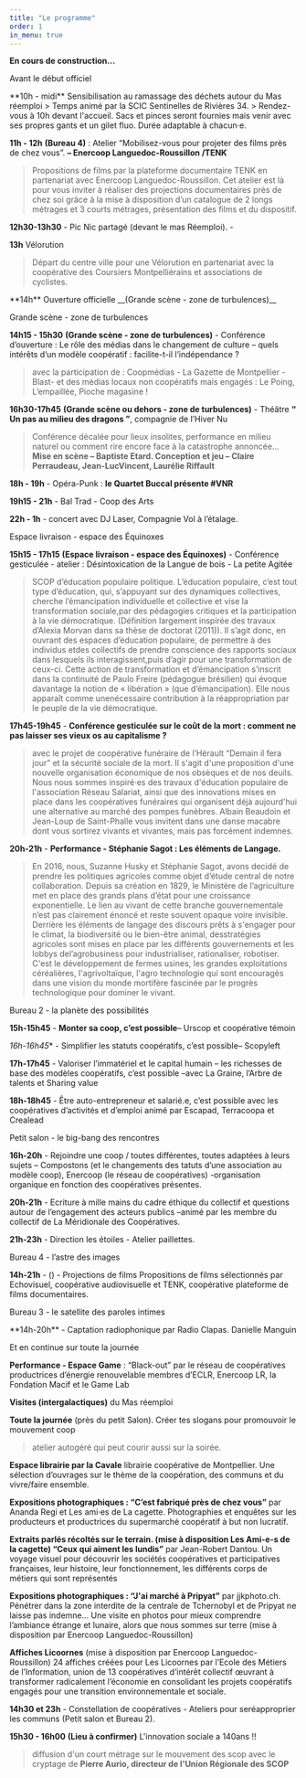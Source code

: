 ```yaml
---
title: "Le programme"
order: 1
in_menu: true
---
```

__En cours de construction...__

<p class="encart jaune">Avant le début officiel</p>
**10h - midi** Sensibilisation au ramassage des déchets autour du Mas réemploi 
> Temps animé par la SCIC Sentinelles de Rivières 34. 
> Rendez-vous à 10h devant l'accueil. Sacs et pinces seront fournies mais venir avec ses propres gants et un gilet fluo. Durée adaptable à chacun·e.

**11h - 12h** __(Bureau 4)__ : Atelier “Mobilisez-vous pour projeter des films près de chez vous”. __– Enercoop Languedoc-Roussillon /TENK__
> Propositions de films par la plateforme documentaire TENK en partenariat avec Enercoop Languedoc-Roussillon. Cet atelier est là pour vous inviter à réaliser des projections documentaires près de chez soi grâce à la mise à disposition d’un catalogue de 2 longs métrages et 3 courts métrages, présentation des films et du dispositif.

**12h30-13h30** - Pic Nic partagé (devant le mas Réemploi). - 

**13h** Vélorution
> Départ du centre ville pour une Vélorution en partenariat avec la coopérative des Coursiers Montpelliérains et associations de cyclistes.

<p class="encart rose">**14h** Ouverture officielle __(Grande scène - zone de turbulences)__ </p>

<p class="encart">Grande scène - zone de turbulences</p>

**14h15 - 15h30** __(Grande scène - zone de turbulences)__ - Conférence d’ouverture : Le rôle des médias dans le changement de culture – quels intérêts d’un modèle coopératif : facilite-t-il l’indépendance ? 
> avec la participation de : Coopmédias - La Gazette de Montpellier - Blast- et des médias locaux non coopératifs mais engagés : Le Poing, L’empaillée, Pioche magasine !

**16h30-17h45** __(Grande scène ou dehors - zone de turbulences)__ - Théâtre **“ Un pas au milieu des dragons ”**, compagnie de l’Hiver Nu
> Conférence décalée pour lieux insolites, performance en milieu naturel ou comment rire encore face à la catastrophe annoncée...  __Mise en scène – Baptiste Etard. Conception et jeu – Claire Perraudeau, Jean-LucVincent, Laurélie Riffault__

**18h - 19h** - Opéra-Punk : **le Quartet Buccal présente #VNR**

**19h15 - 21h** -  Bal Trad - Coop des Arts 

**22h - 1h** - concert avec DJ Laser, Compagnie Vol à l’étalage.

<p class="encart">Espace livraison - espace des Équinoxes</p>

**15h15 - 17h15** __(Espace livraison - espace des Équinoxes)__ - Conférence gesticulée - atelier : Désintoxication de la Langue de bois - La petite Agitée
> SCOP d’éducation populaire politique. L’éducation populaire, c’est tout type d’éducation, qui, s’appuyant sur des dynamiques collectives, cherche l’émancipation individuelle et collective et vise la transformation sociale,par des pédagogies critiques et la participation à la vie démocratique. (Définition largement inspirée des travaux d’Alexia Morvan dans sa thèse de doctorat (2011)). Il s’agit donc, en ouvrant des espaces d’éducation populaire, de permettre à des individus etdes collectifs de prendre conscience des rapports sociaux dans lesquels ils interagissent,puis d’agir pour une transformation de ceux-ci. Cette action de transformation et d’émancipation s’inscrit dans la continuité de Paulo Freire (pédagogue brésilien) qui évoque davantage la notion de « libération » (que d’émancipation). Elle nous apparaît comme unenécessaire contribution à la réappropriation par le peuple de la vie démocratique.

**17h45-19h45** - **Conférence gesticulée sur le coût de la mort : comment ne pas laisser ses vieux os au capitalisme ?**
> avec le projet de coopérative funéraire de l’Hérault “Demain il fera jour” et la sécurité sociale de la mort. Il s'agit d'une proposition d'une nouvelle organisation économique de nos obsèques et de nos deuils. Nous nous sommes inspiré·es des travaux d'éducation populaire de l'association Réseau Salariat, ainsi que des innovations mises en place dans les coopératives funéraires qui organisent déjà aujourd'hui une alternative au marché des pompes funèbres. Albain Beaudoin et Jean-Loup de Saint-Phalle vous invitent dans une danse macabre dont vous sortirez vivants et vivantes, mais pas forcément indemnes.

**20h-21h** - **Performance - Stéphanie Sagot : Les éléments de Langage.**
> En 2016, nous, Suzanne Husky et Stéphanie Sagot, avons decidé de prendre les politiques agricoles comme objet d’étude central de notre collaboration. Depuis sa création en 1829, le Ministère de l’agriculture met en place des grands plans d’état pour une croissance exponentielle. Le lien au vivant de cette branche gouvernementale n’est pas clairement énoncé et reste souvent opaque voire invisible. Derrière les éléments de langage des discours prêts à s'engager pour le climat, la biodiversité ou le bien-être animal, desstratégies agricoles sont mises en place par les différents gouvernements et les lobbys del’agrobusiness pour industrialiser, rationaliser, robotiser. C'est le développement de fermes usines, les grandes exploitations céréalières, l'agrivoltaïque, l'agro technologie qui sont encouragés dans une vision du monde mortifère fascinée par le progrès technologique pour dominer le vivant.

<p class="encart">Bureau 2 - la planète des possibilités</p>

**15h-15h45** - **Monter sa coop, c’est possible**– Urscop et coopérative témoin

*16h-16h45** - Simplifier les statuts coopératifs, c’est possible– Scopyleft

**17h-17h45** - Valoriser l’immatériel et le capital humain – les richesses de base des modèles coopératifs, c’est possible –avec La Graine, l’Arbre de talents et Sharing value 

**18h-18h45** - Être auto-entrepreneur et salarié.e, c’est possible avec les coopératives d’activités et d’emploi animé par Escapad, Terracoopa et Crealead

<p class="encart">Petit salon - le big-bang des rencontres</p>

**16h-20h** - Rejoindre une coop / toutes différentes, toutes adaptées à leurs sujets – Compostons (et le changements des tatuts d’une association au modèle coop), Enercoop (le réseau de coopératives) -organisation organique en fonction des coopératives présentes.

**20h-21h** - Ecriture à mille mains du cadre éthique du collectif et questions autour de l’engagement des acteurs publics –animé par les membre du collectif de La Méridionale des Coopératives.

**21h-23h** - Direction les étoiles - Atelier paillettes.

<p class="encart">Bureau 4 - l’astre des images</p>

**14h-21h** - () - Projections de films Propositions de films sélectionnés par Echovisuel, coopérative audiovisuelle et TENK, coopérative plateforme de films documentaires.

<p class="encart">Bureau 3 - le satellite des paroles intimes</p>
**14h-20h** - Captation radiophonique par Radio Clapas. Danielle Manguin

<p class="encart">Et en continue sur toute la journée</p>
 
**Performance - Espace Game** : “Black-out” par le réseau de coopératives productrices d’énergie renouvelable membres d’ECLR, Enercoop LR, la Fondation Macif et le Game Lab 

**Visites (intergalactiques)** du Mas réemploi 

**Toute la journée** (près du petit Salon). Créer tes slogans pour promouvoir le mouvement coop 
> atelier autogéré qui peut courir aussi sur la soirée.

**Espace librairie par la Cavale** librairie coopérative de Montpellier. Une sélection d’ouvrages sur le thème de la coopération, des communs et du vivre/faire ensemble. 

**Expositions photographiques :  “C’est fabriqué près de chez vous”** par Ananda Regi et Les ami·es de La cagette. Photographies et enquêtes sur les producteurs et productrices du supermarché coopératif à but non lucratif.

**Extraits parlés récoltés sur le terrain. (mise à disposition Les Ami-e-s de la cagette) “Ceux qui aiment les lundis”** par Jean-Robert Dantou. Un voyage visuel pour découvrir les sociétés coopératives et participatives françaises, leur histoire, leur fonctionnement, les différents corps de métiers qui sont représentés 

**Expositions photographiques : “J'ai marché à Pripyat”** par jjkphoto.ch. Pénétrer dans la zone interdite de la centrale de Tchernobyl et de Pripyat ne laisse pas indemne… Une visite en photos pour mieux comprendre l’ambiance étrange et lunaire, alors que nous sommes sur terre (mise à disposition par Enercoop Languedoc-Roussillon)

**Affiches Licoornes** (mise à disposition par Enercoop Languedoc-Roussillon) 24 affiches créées pour Les Licoornes par l’Ecole des Métiers de l’Information, union de 13 coopératives d’intérêt collectif œuvrant à transformer radicalement l’économie en consolidant les projets coopératifs engagés pour une transition environnementale et sociale. 

**14h30 et 23h** - Constellation de coopératives - Ateliers pour seréapproprier les communs (Petit salon et Bureau 2). 

**15h30 - 16h00** __(Lieu à confirmer)__ L'innovation sociale a 140ans !! 
> diffusion d'un court métrage sur le mouvement des scop avec le cryptage de **Pierre Aurio, directeur de l'Union Régionale des SCOP** 
